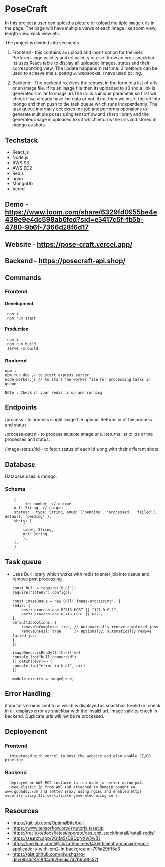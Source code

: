 
# PoseCraft

In this project a user can upload a picture or upload multiple image urls in the page. The page will have multiple views of each image like zoom view, length view, neck view etc.

The project is divided into segments.
 1. Frontend - this contains an upload and insert option for the user. Perform image validity and url validity or else throw an error snackbar. Its uses React-table to display all uploaded images, status and their corresponding view. The update happens in rel time. 2 methods can be used to achieve this 1. polling 2. websocket. I have used polling.

 2. Backend - The backend receives the request in the form of a list of urls or an image file. If its an image file then its uploaded to s3 and a link is generated similar to image url.The url is a unique parameter so first we check if we already have the data or not. if not then we insert the url into mongo and then push to the task queue which runs independently. The task queue internally accesses the job and performs operations to generate multiple poses using tensorflow and sharp library and the generated image is uploaded to s3 which returns the urls and stored in mongo as shots.


## Techstack
 - React.js
 - Node.js
 - AWS S3
 - AWS EC2
 - Redis
 - nginx
 - MongoDb
 - Vercel

## Demo - https://www.loom.com/share/6329fd0955be4e439e9e4dc598ab6fed?sid=e5417c5f-fb5b-4780-9b6f-7366d28f6d17

## Website - https://pose-craft.vercel.app/

## Backend - https://posecraft-api.shop/

## Commands
   ### Frontend
   #### Development
     npm i 
     npm run start

   #### Production
     npm i
     npm run build
     serve -s build

   ### Backend
    npm i
    npm run dev // to start express server
    node worker.js // to start the worker file for processing tasks in queue

    NOte : Check if your redis is up and running


## Endpoints

/process - to process single image file upload. Returns id of the process and status

/process-batch - to process multiple image urls. Returns list of ids of the processes and status.

/image-status/:id - to fetch status of each id along with their different shots


## Database

Database used is mongo. 

   ### Schema
        {
            _id: number, // unique
        url: String, // unique
        status: { type: String, enum: ['pending', 'processed', 'failed'], default: 'pending' },
        shots: [
            {
            label: String,
            url: String,
            },
        ],
        }

## Task queue
  - Uses Bull library which works with redis to enter job into queue and remove post processing

        const Bull = require('bull');
        require('dotenv').config();
    
        const imageQueue = new Bull('image-processing', {
        redis: {
            host: process.env.REDIS_HOST || "127.0.0.1",
            port: process.env.REDIS_PORT || 6379,
        },
        defaultJobOptions: {
            removeOnComplete: true, // Automatically remove completed jobs
            removeOnFail: true      // Optionally, automatically remove failed jobs
        }
        });
    
        imageQueue.isReady().then(()=>{
        console.log("bull connected")
        }).catch((err)=> {
        console.log("error in bull", err)
        })

        module.exports = imageQueue;


  

## Error Handling
  if api fails error is sent to ui which is displayed as snackbar.
  Invalid url check in ui, displays error as snackbar with the invalid url.
  Image validity check in backend.
  Duplicate urls will not be re processed.

## Deployement
   ### Frontend
      integrated with vercel to host the website and also enable CI/CD pipeline.
   ### Backend
      deployed on AWS EC2 instance to run node.js server using pm2.
      Used elastic Ip from AWS and attached to domain bought on www.godaddy.com and setted proxy using nginx and enabled https security using SSL certificate generated using cert.
  
## Resources
- https://github.com/OptimalBits/bull
- https://www.tensorflow.org/js/tutorials/setup
- https://redis.io/docs/latest/operate/oss_and_stack/install/install-redis/
- https://search.app/2GtMSzD9QgNXw5wB9
- https://medium.com/@sharathholmes143/efficiently-manage-your-applications-with-pm2-in-background-790a29fff5e3
- https://gist.github.com/piyushgarg-dev/8b14c87c8ff4d626ecbc747b6b9fc57f






